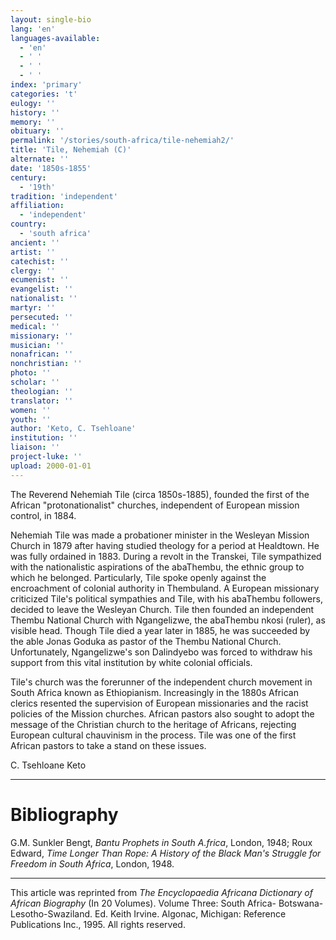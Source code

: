 ```yaml
---
layout: single-bio
lang: 'en'
languages-available:
  - 'en'
  - ' '
  - ' '
  - ' '
index: 'primary'
categories: 't'
eulogy: ''
history: ''
memory: ''
obituary: ''
permalink: '/stories/south-africa/tile-nehemiah2/'
title: 'Tile, Nehemiah (C)'
alternate: ''
date: '1850s-1855'
century:
  - '19th'
tradition: 'independent'
affiliation:
  - 'independent'
country:
  - 'south africa'
ancient: ''
artist: ''
catechist: ''
clergy: ''
ecumenist: ''
evangelist: ''
nationalist: ''
martyr: ''
persecuted: ''
medical: ''
missionary: ''
musician: ''
nonafrican: ''
nonchristian: ''
photo: ''
scholar: ''
theologian: ''
translator: ''
women: ''
youth: ''
author: 'Keto, C. Tsehloane'
institution: ''
liaison: ''
project-luke: ''
upload: 2000-01-01
---
```



The Reverend Nehemiah Tile (circa 1850s-1885), founded the first of the African "protonationalist" churches, independent of European mission control, in 1884.

Nehemiah Tile was made a probationer minister in the Wesleyan Mission Church in 1879 after having studied theology for a period at Healdtown. He was fully ordained in 1883. During a revolt in the Transkei, Tile sympathized with the nationalistic aspirations of the abaThembu, the ethnic group to which he belonged. Particularly, Tile spoke openly against the encroachment of colonial authority in Thembuland. A European missionary criticized Tile's political sympathies and Tile, with his abaThembu followers, decided to leave the Wesleyan Church. Tile then founded an independent Thembu National Church with Ngangelizwe, the abaThembu nkosi (ruler), as visible head. Though Tile died a year later in 1885, he was succeeded by the able Jonas Goduka as pastor of the Thembu National Church. Unfortunately, Ngangelizwe's son Dalindyebo was forced to withdraw his support from this vital institution by white colonial officials.

Tile's church was the forerunner of the independent church movement in South Africa known as Ethiopianism. Increasingly in the 1880s African clerics resented the supervision of European missionaries and the racist policies of the Mission churches. African pastors also sought to adopt the message of the Christian church to the heritage of Africans, rejecting European cultural chauvinism in the process. Tile was one of the first African pastors to take a stand on these issues.

C. Tsehloane Keto

---

# Bibliography

G.M. Sunkler Bengt, *Bantu Prophets in South A.frica*, London, 1948; Roux Edward, *Time Longer Than Rope: A History of the Black Man's Struggle for Freedom in South Africa*, London, 1948.

---

This article was reprinted from *The Encyclopaedia Africana Dictionary of African Biography* (In 20 Volumes). Volume Three: South Africa- Botswana-Lesotho-Swaziland. Ed. Keith Irvine. Algonac, Michigan: Reference Publications Inc., 1995.  All rights reserved.
